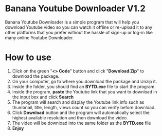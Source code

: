# Banana Youtube Downloader V1.2

Banana Youtube Downloader is a simple program that will help you download Youtube video so you can watch it offline or re-upload it to any other platforms that you prefer without the hassle of sign-up or log-in like many online Youtube Downloader.


# How to use

1. Click on the green "**<> Code**" button and click "**Download Zip**" to download the package.
2. On your computer, go to where you download the package and Unzip it.
3. Inside the folder, you should find an **BYTD.exe** file to start the program.
4. Inside the program, **paste** the Youtube link that you want to download in the input box and click **Search**
5. The program will search and display the Youtube link info such as thumbnail, title, length, views count so you can verify before download.
6. Click **Download** button and the program will automatically select the highest available resolution and then download the video.
7. The video will be download into the same folder as the **BYTD.exe** file
8. **Enjoy**
